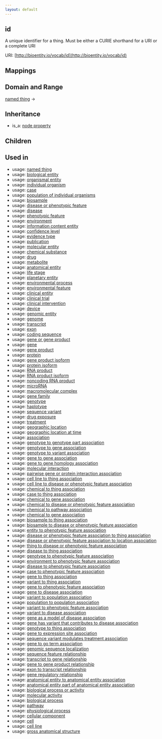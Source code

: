 ```yaml
---
layout: default
---
```


## id


A unique identifier for a thing. Must be either a CURIE shorthand for a URI or a complete URI

URI: [http://bioentity.io/vocab/id](http://bioentity.io/vocab/id)
## Mappings


## Domain and Range

[named thing](NamedThing.html) -> 

## Inheritance

 *  is_a: [node property](node_property.html)

## Children


## Used in

 *  usage: [named thing](NamedThing.html)
 *  usage: [biological entity](BiologicalEntity.html)
 *  usage: [organismal entity](OrganismalEntity.html)
 *  usage: [individual organism](IndividualOrganism.html)
 *  usage: [case](Case.html)
 *  usage: [population of individual organisms](PopulationOfIndividualOrganisms.html)
 *  usage: [biosample](Biosample.html)
 *  usage: [disease or phenotypic feature](DiseaseOrPhenotypicFeature.html)
 *  usage: [disease](Disease.html)
 *  usage: [phenotypic feature](PhenotypicFeature.html)
 *  usage: [environment](Environment.html)
 *  usage: [information content entity](InformationContentEntity.html)
 *  usage: [confidence level](ConfidenceLevel.html)
 *  usage: [evidence type](EvidenceType.html)
 *  usage: [publication](Publication.html)
 *  usage: [molecular entity](MolecularEntity.html)
 *  usage: [chemical substance](ChemicalSubstance.html)
 *  usage: [drug](Drug.html)
 *  usage: [metabolite](Metabolite.html)
 *  usage: [anatomical entity](AnatomicalEntity.html)
 *  usage: [life stage](LifeStage.html)
 *  usage: [planetary entity](PlanetaryEntity.html)
 *  usage: [environmental process](EnvironmentalProcess.html)
 *  usage: [environmental feature](EnvironmentalFeature.html)
 *  usage: [clinical entity](ClinicalEntity.html)
 *  usage: [clinical trial](ClinicalTrial.html)
 *  usage: [clinical intervention](ClinicalIntervention.html)
 *  usage: [device](Device.html)
 *  usage: [genomic entity](GenomicEntity.html)
 *  usage: [genome](Genome.html)
 *  usage: [transcript](Transcript.html)
 *  usage: [exon](Exon.html)
 *  usage: [coding sequence](CodingSequence.html)
 *  usage: [gene or gene product](GeneOrGeneProduct.html)
 *  usage: [gene](Gene.html)
 *  usage: [gene product](GeneProduct.html)
 *  usage: [protein](Protein.html)
 *  usage: [gene product isoform](GeneProductIsoform.html)
 *  usage: [protein isoform](ProteinIsoform.html)
 *  usage: [RNA product](RnaProduct.html)
 *  usage: [RNA product isoform](RnaProductIsoform.html)
 *  usage: [noncoding RNA product](NoncodingRnaProduct.html)
 *  usage: [microRNA](Microrna.html)
 *  usage: [macromolecular complex](MacromolecularComplex.html)
 *  usage: [gene family](GeneFamily.html)
 *  usage: [genotype](Genotype.html)
 *  usage: [haplotype](Haplotype.html)
 *  usage: [sequence variant](SequenceVariant.html)
 *  usage: [drug exposure](DrugExposure.html)
 *  usage: [treatment](Treatment.html)
 *  usage: [geographic location](GeographicLocation.html)
 *  usage: [geographic location at time](GeographicLocationAtTime.html)
 *  usage: [association](Association.html)
 *  usage: [genotype to genotype part association](GenotypeToGenotypePartAssociation.html)
 *  usage: [genotype to gene association](GenotypeToGeneAssociation.html)
 *  usage: [genotype to variant association](GenotypeToVariantAssociation.html)
 *  usage: [gene to gene association](GeneToGeneAssociation.html)
 *  usage: [gene to gene homology association](GeneToGeneHomologyAssociation.html)
 *  usage: [molecular interaction](MolecularInteraction.html)
 *  usage: [pairwise gene or protein interaction association](PairwiseGeneOrProteinInteractionAssociation.html)
 *  usage: [cell line to thing association](CellLineToThingAssociation.html)
 *  usage: [cell line to disease or phenotypic feature association](CellLineToDiseaseOrPhenotypicFeatureAssociation.html)
 *  usage: [chemical to thing association](ChemicalToThingAssociation.html)
 *  usage: [case to thing association](CaseToThingAssociation.html)
 *  usage: [chemical to gene association](ChemicalToGeneAssociation.html)
 *  usage: [chemical to disease or phenotypic feature association](ChemicalToDiseaseOrPhenotypicFeatureAssociation.html)
 *  usage: [chemical to pathway association](ChemicalToPathwayAssociation.html)
 *  usage: [chemical to gene association](ChemicalToGeneAssociation.html)
 *  usage: [biosample to thing association](BiosampleToThingAssociation.html)
 *  usage: [biosample to disease or phenotypic feature association](BiosampleToDiseaseOrPhenotypicFeatureAssociation.html)
 *  usage: [entity to phenotypic feature association](EntityToPhenotypicFeatureAssociation.html)
 *  usage: [disease or phenotypic feature association to thing association](DiseaseOrPhenotypicFeatureAssociationToThingAssociation.html)
 *  usage: [disease or phenotypic feature association to location association](DiseaseOrPhenotypicFeatureAssociationToLocationAssociation.html)
 *  usage: [thing to disease or phenotypic feature association](ThingToDiseaseOrPhenotypicFeatureAssociation.html)
 *  usage: [disease to thing association](DiseaseToThingAssociation.html)
 *  usage: [genotype to phenotypic feature association](GenotypeToPhenotypicFeatureAssociation.html)
 *  usage: [environment to phenotypic feature association](EnvironmentToPhenotypicFeatureAssociation.html)
 *  usage: [disease to phenotypic feature association](DiseaseToPhenotypicFeatureAssociation.html)
 *  usage: [case to phenotypic feature association](CaseToPhenotypicFeatureAssociation.html)
 *  usage: [gene to thing association](GeneToThingAssociation.html)
 *  usage: [variant to thing association](VariantToThingAssociation.html)
 *  usage: [gene to phenotypic feature association](GeneToPhenotypicFeatureAssociation.html)
 *  usage: [gene to disease association](GeneToDiseaseAssociation.html)
 *  usage: [variant to population association](VariantToPopulationAssociation.html)
 *  usage: [population to population association](PopulationToPopulationAssociation.html)
 *  usage: [variant to phenotypic feature association](VariantToPhenotypicFeatureAssociation.html)
 *  usage: [variant to disease association](VariantToDiseaseAssociation.html)
 *  usage: [gene as a model of disease association](GeneAsAModelOfDiseaseAssociation.html)
 *  usage: [gene has variant that contributes to disease association](GeneHasVariantThatContributesToDiseaseAssociation.html)
 *  usage: [genotype to thing association](GenotypeToThingAssociation.html)
 *  usage: [gene to expression site association](GeneToExpressionSiteAssociation.html)
 *  usage: [sequence variant modulates treatment association](SequenceVariantModulatesTreatmentAssociation.html)
 *  usage: [gene to go term association](GeneToGoTermAssociation.html)
 *  usage: [genomic sequence localization](GenomicSequenceLocalization.html)
 *  usage: [sequence feature relationship](SequenceFeatureRelationship.html)
 *  usage: [transcript to gene relationship](TranscriptToGeneRelationship.html)
 *  usage: [gene to gene product relationship](GeneToGeneProductRelationship.html)
 *  usage: [exon to transcript relationship](ExonToTranscriptRelationship.html)
 *  usage: [gene regulatory relationship](GeneRegulatoryRelationship.html)
 *  usage: [anatomical entity to anatomical entity association](AnatomicalEntityToAnatomicalEntityAssociation.html)
 *  usage: [anatomical entity part of anatomical entity association](AnatomicalEntityPartOfAnatomicalEntityAssociation.html)
 *  usage: [biological process or activity](BiologicalProcessOrActivity.html)
 *  usage: [molecular activity](MolecularActivity.html)
 *  usage: [biological process](BiologicalProcess.html)
 *  usage: [pathway](Pathway.html)
 *  usage: [physiological process](PhysiologicalProcess.html)
 *  usage: [cellular component](CellularComponent.html)
 *  usage: [cell](Cell.html)
 *  usage: [cell line](CellLine.html)
 *  usage: [gross anatomical structure](GrossAnatomicalStructure.html)
